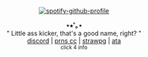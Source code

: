 
</div>
<div align="center">

[![spotify-github-profile](https://spotify-github-profile.kittinanx.com/api/view?uid=31mc5dbs4bh6qyye5trc4h765lzq&cover_image=true&theme=natemoo-re&show_offline=false&background_color=121212&interchange=false&bar_color=73ff00&bar_color_cover=false)](https://github.com/kittinan/spotify-github-profile)
</div>
<p align="center">
  <b>⋆⭒˚｡⋆</b><br>
" Little ass kicker, that's a good name, right? " <br/>
  <a href="https://discord.com/users/807377994557554769">discord</a> |
  <a href="https://pronouns.cc/@thursdayangel">prns cc</a> |
  <a href="https://zakhoundgang.straw.page">strawpg</a> |
  <a href="https://meownnibal.atabook.org">ata</a> <br/>
<sub>click 4 info</sub>

